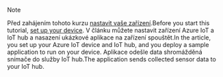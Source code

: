> [!NOTE]
> <span data-ttu-id="fe56f-101">Před zahájením tohoto kurzu [nastavit vaše zařízení](../articles/iot-hub/iot-hub-raspberry-pi-kit-node-get-started.md).</span><span class="sxs-lookup"><span data-stu-id="fe56f-101">Before you start this tutorial, [set up your device](../articles/iot-hub/iot-hub-raspberry-pi-kit-node-get-started.md).</span></span> <span data-ttu-id="fe56f-102">V článku můžete nastavit zařízení Azure IoT a IoT hub a nasazení ukázkové aplikace na zařízení spouštět.</span><span class="sxs-lookup"><span data-stu-id="fe56f-102">In the article, you set up your Azure IoT device and IoT hub, and you deploy a sample application to run on your device.</span></span> <span data-ttu-id="fe56f-103">Aplikace odešle data shromážděná snímače do služby IoT hub.</span><span class="sxs-lookup"><span data-stu-id="fe56f-103">The application sends collected sensor data to your IoT hub.</span></span>
